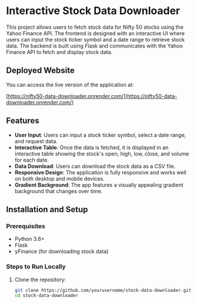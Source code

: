 # Interactive Stock Data Downloader

This project allows users to fetch stock data for Nifty 50 stocks using the Yahoo Finance API. The frontend is designed with an interactive UI where users can input the stock ticker symbol and a date range to retrieve stock data. The backend is built using Flask and communicates with the Yahoo Finance API to fetch and display stock data.

## Deployed Website

You can access the live version of the application at:

[https://nifty50-data-downloader.onrender.com/](https://nifty50-data-downloader.onrender.com/)

## Features

- **User Input**: Users can input a stock ticker symbol, select a date range, and request data.
- **Interactive Table**: Once the data is fetched, it is displayed in an interactive table showing the stock's open, high, low, close, and volume for each date.
- **Data Download**: Users can download the stock data as a CSV file.
- **Responsive Design**: The application is fully responsive and works well on both desktop and mobile devices.
- **Gradient Background**: The app features a visually appealing gradient background that changes over time.

## Installation and Setup

### Prerequisites

- Python 3.6+
- Flask
- yFinance (for downloading stock data)

### Steps to Run Locally

1. Clone the repository:

   ```bash
   git clone https://github.com/yourusername/stock-data-downloader.git
   cd stock-data-downloader

